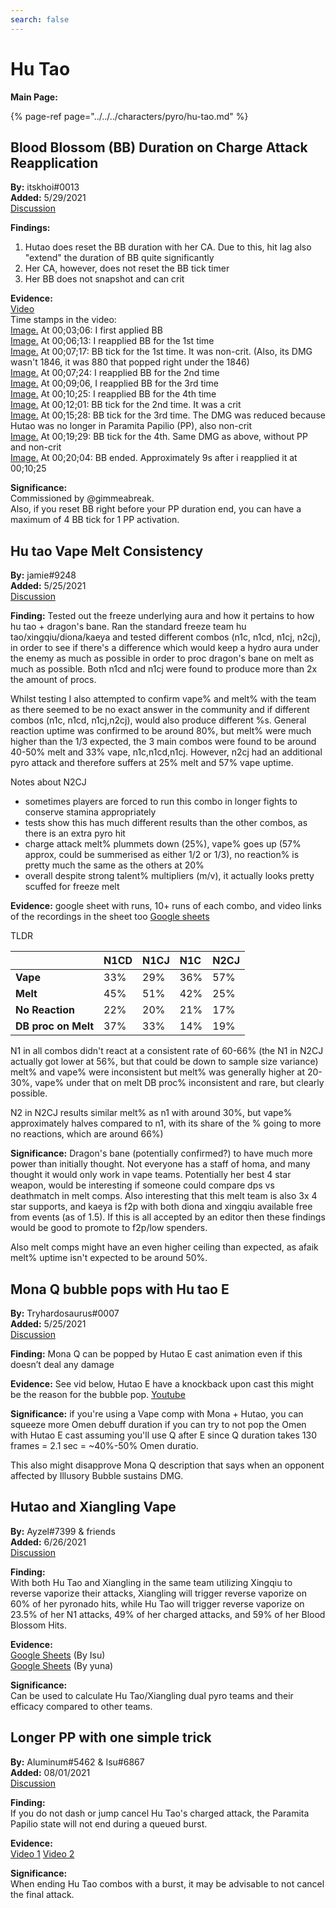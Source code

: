 ```yaml
---
search: false
---
```


# Hu Tao

**Main Page:**

{% page-ref page="../../../characters/pyro/hu-tao.md" %}

## Blood Blossom \(BB\) Duration on Charge Attack Reapplication

**By:** itskhoi\#0013  
**Added:** 5/29/2021  
[Discussion](https://tickettool.xyz/direct?url=https://cdn.discordapp.com/attachments/839858127825403904/848324677281251348/transcript-hutao-blood-blossom-duration-on-charge-atk-reapplication.html)

**Findings:**  
1. Hutao does reset the BB duration with her CA. Due to this, hit lag also "extend" the duration of BB quite significantly  
2. Her CA, however, does not reset the BB tick timer  
3. Her BB does not snapshot and can crit

**Evidence:**  
[Video](https://youtu.be/yrNv3Ovxes4)  
Time stamps in the video:  
[Image.](https://i.imgur.com/c7DzOY8.jpg) At 00;03;06: I first applied BB  
[Image.](https://i.imgur.com/A02CDlE.jpg) At 00;06;13: I reapplied BB for the 1st time  
[Image.](https://i.imgur.com/4oywcDb.jpg) At 00;07;17: BB tick for the 1st time. It was non-crit. \(Also, its DMG wasn't 1846, it was 880 that popped right under the 1846\)  
[Image.](https://i.imgur.com/R4udWmE.jpg) At 00;07;24: I reapplied BB for the 2nd time  
[Image.](https://i.imgur.com/KBWABMa.jpg) At 00;09;06, I reapplied BB for the 3rd time  
[Image.](https://i.imgur.com/YEWeDRO.jpg) At 00;10;25: I reapplied BB for the 4th time  
[Image.](https://i.imgur.com/olENR8F.jpg) At 00;12;01: BB tick for the 2nd time. It was a crit  
[Image.](https://i.imgur.com/UNW3by4.jpg) At 00;15;28: BB tick for the 3rd time. The DMG was reduced because Hutao was no longer in Paramita Papilio \(PP\), also non-crit  
[Image.](https://i.imgur.com/njU9MXZ.jpg) At 00;19;29: BB tick for the 4th. Same DMG as above, without PP and non-crit  
[Image.](https://i.imgur.com/1k15rzd.jpg) At 00;20;04: BB ended. Approximately 9s after i reapplied it at 00;10;25

**Significance:**  
Commissioned by @gimmeabreak.  
Also, if you reset BB right before your PP duration end, you can have a maximum of 4 BB tick for 1 PP activation.

## Hu tao Vape Melt Consistency

**By:** jamie\#9248  
**Added:** 5/25/2021  
[Discussion](https://tickettool.xyz/direct?url=https://cdn.discordapp.com/attachments/835296118795534388/846695458117124096/transcript-hu-tao-vape-melt-consistency.html)

**Finding:** Tested out the freeze underlying aura and how it pertains to how hu tao + dragon's bane. Ran the standard freeze team hu tao/xingqiu/diona/kaeya and tested different combos \(n1c, n1cd, n1cj, n2cj\), in order to see if there's a difference which would keep a hydro aura under the enemy as much as possible in order to proc dragon's bane on melt as much as possible. Both n1cd and n1cj were found to produce more than 2x the amount of procs.

Whilst testing I also attempted to confirm vape% and melt% with the team as there seemed to be no exact answer in the community and if different combos \(n1c, n1cd, n1cj,n2cj\), would also produce different %s. General reaction uptime was confirmed to be around 80%, but melt% were much higher than the 1/3 expected, the 3 main combos were found to be around 40-50% melt and 33% vape, n1c,n1cd,n1cj. However, n2cj had an additional pyro attack and therefore suffers at 25% melt and 57% vape uptime.

Notes about N2CJ

* sometimes players are forced to run this combo in longer fights to conserve stamina appropriately
* tests show this has much different results than the other combos, as there is an extra pyro hit
* charge attack melt% plummets down \(25%\), vape% goes up \(57% approx, could be summerised as either 1/2 or 1/3\), no reaction% is pretty much the same as the others at 20%
* overall despite strong talent% multipliers \(m/v\), it actually looks pretty scuffed for freeze melt

**Evidence:** google sheet with runs, 10+ runs of each combo, and video links of the recordings in the sheet too [Google sheets](https://docs.google.com/spreadsheets/d/1W3hYC1tQTwslTZ4YA-1EIHkanCjAve4FqaE1Zuprf-w/edit?usp=sharing)

TLDR

|  | N1CD | N1CJ | N1C | N2CJ |
| :--- | :--- | :--- | :--- | :--- |
| **Vape** | 33% | 29% | 36% | 57% |
| **Melt** | 45% | 51% | 42% | 25% |
| **No Reaction** | 22% | 20% | 21% | 17% |
| **DB proc on Melt** | 37% | 33% | 14% | 19% |

N1 in all combos didn't react at a consistent rate of 60-66% \(the N1 in N2CJ actually got lower at 56%, but that could be down to sample size variance\) melt% and vape% were inconsistent but melt% was generally higher at 20-30%, vape% under that on melt DB proc% inconsistent and rare, but clearly possible.

N2 in N2CJ results similar melt% as n1 with around 30%, but vape% approximately halves compared to n1, with its share of the % going to more no reactions, which are around 66%\)

**Significance:** Dragon's bane \(potentially confirmed?\) to have much more power than initially thought. Not everyone has a staff of homa, and many thought it would only work in vape teams. Potentially her best 4 star weapon, would be interesting if someone could compare dps vs deathmatch in melt comps. Also interesting that this melt team is also 3x 4 star supports, and kaeya is f2p with both diona and xingqiu available free from events \(as of 1.5\). If this is all accepted by an editor then these findings would be good to promote to f2p/low spenders.

Also melt comps might have an even higher ceiling than expected, as afaik melt% uptime isn't expected to be around 50%.

## Mona Q bubble pops with Hu tao E

**By:** Tryhardosaurus\#0007  
**Added:** 5/25/2021  
[Discussion](https://tickettool.xyz/direct?url=https://cdn.discordapp.com/attachments/841629546008018955/846705904598777886/transcript-mona-q-bubble-pops-with-hutao-e-cast.html)

**Finding:** Mona Q can be popped by Hutao E cast animation even if this doesn’t deal any damage

**Evidence:** See vid below, Hutao E have a knockback upon cast this might be the reason for the bubble pop. [Youtube](https://youtu.be/tbSi0AzP0ew)

**Significance:** if you're using a Vape comp with Mona + Hutao, you can squeeze more Omen debuff duration if you can try to not pop the Omen with Hutao E cast assuming you'll use Q after E since Q duration takes 130 frames = 2.1 sec = ~40%-50% Omen duratio.

This also might disapprove Mona Q description that says when an opponent affected by Illusory Bubble sustains DMG.

## Hutao and Xiangling Vape

**By:** Ayzel#7399 & friends  
**Added:** 6/26/2021  
[Discussion](https://tickettool.xyz/direct?url=https://cdn.discordapp.com/attachments/845723930978418758/858187557295620126/transcript-hu-tao-xiangling-vape.html)

**Finding:**  
With both Hu Tao and Xiangling in the same team utilizing Xingqiu to reverse vaporize their attacks, Xiangling will trigger reverse vaporize on 60% of her pyronado hits, while Hu Tao will trigger reverse vaporize on 23.5% of her N1 attacks, 49% of her charged attacks, and 59% of her Blood Blossom Hits.

**Evidence:**  
[Google Sheets](https://docs.google.com/spreadsheets/d/1VFR322mzCJSZssFdwu_2QxtgRT0ImcAFcOavEy7aIr4/edit?usp=sharing) (By Isu)  
[Google Sheets](https://docs.google.com/spreadsheets/d/1XvIuPWXsp5f_mJa8lbteBCq6-d-btYxkLBxGMS7YYTE/edit?usp=sharing) (By yuna)

**Significance:**  
Can be used to calculate Hu Tao/Xiangling dual pyro teams and their efficacy compared to other teams.


## Longer PP with one simple trick  

**By:** Aluminum\#5462 & Isu\#6867  
**Added:** 08/01/2021  
[Discussion](https://tickettool.xyz/direct?url=https://cdn.discordapp.com/attachments/870511694156267581/871411510004559902/transcript-longer-pp-with-one-simple-trick.html)  

**Finding:**  
If you do not dash or jump cancel Hu Tao's charged attack, the Paramita Papilio state will not end during a queued burst.  

**Evidence:**  
[Video 1](https://youtu.be/q-B5W7Tw4VA) [Video 2](https://www.youtube.com/watch?v=AQdeKmZ2vuY)  

**Significance:**  
When ending Hu Tao combos with a burst, it may be advisable to not cancel the final attack.  

